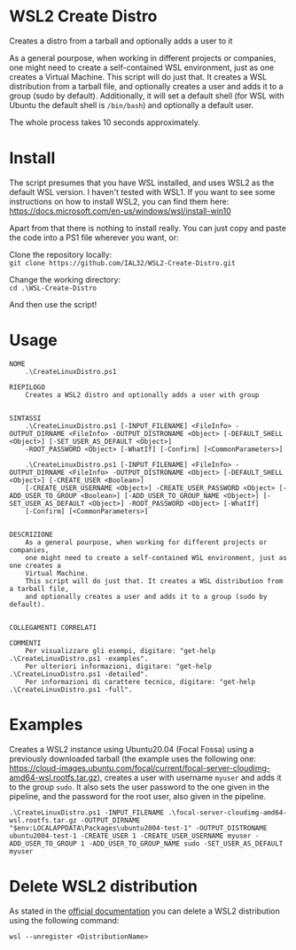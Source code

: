 # WSL2 Create Distro
Creates a distro from a tarball and optionally adds a user to it

As a general pourpose, when working in different projects or companies,
one might need to create a self-contained WSL environment, just as one creates a
Virtual Machine.
This script will do just that. It creates a WSL distribution from a tarball file,
and optionally creates a user and adds it to a group (sudo by default). Additionally,
it will set a default shell (for WSL with Ubuntu the default shell is `/bin/bash`)
and optionally a default user.

The whole process takes 10 seconds approximately.

# Install

The script presumes that you have WSL installed, and uses WSL2 as the default WSL
version. I haven't tested with WSL1. If you want to see some instructions on how
to install WSL2, you can find them here: https://docs.microsoft.com/en-us/windows/wsl/install-win10

Apart from that there is nothing to install really. You can just copy and paste the code into a PS1
file wherever you want, or:

Clone the repository locally:  
`git clone https://github.com/IAL32/WSL2-Create-Distro.git`

Change the working directory:  
`cd .\WSL-Create-Distro`

And then use the script!

# Usage

```
NOME
    .\CreateLinuxDistro.ps1

RIEPILOGO
    Creates a WSL2 distro and optionally adds a user with group


SINTASSI
    .\CreateLinuxDistro.ps1 [-INPUT_FILENAME] <FileInfo> -OUTPUT_DIRNAME <FileInfo> -OUTPUT_DISTRONAME <Object> [-DEFAULT_SHELL <Object>] [-SET_USER_AS_DEFAULT <Object>]
    -ROOT_PASSWORD <Object> [-WhatIf] [-Confirm] [<CommonParameters>]

    .\CreateLinuxDistro.ps1 [-INPUT_FILENAME] <FileInfo> -OUTPUT_DIRNAME <FileInfo> -OUTPUT_DISTRONAME <Object> [-DEFAULT_SHELL <Object>] [-CREATE_USER <Boolean>]
    [-CREATE_USER_USERNAME <Object>] -CREATE_USER_PASSWORD <Object> [-ADD_USER_TO_GROUP <Boolean>] [-ADD_USER_TO_GROUP_NAME <Object>] [-SET_USER_AS_DEFAULT <Object>] -ROOT_PASSWORD <Object> [-WhatIf]  
    [-Confirm] [<CommonParameters>]


DESCRIZIONE
    As a general pourpose, when working for different projects or companies,
    one might need to create a self-contained WSL environment, just as one creates a
    Virtual Machine.
    This script will do just that. It creates a WSL distribution from a tarball file,
    and optionally creates a user and adds it to a group (sudo by default).


COLLEGAMENTI CORRELATI

COMMENTI
    Per visualizzare gli esempi, digitare: "get-help .\CreateLinuxDistro.ps1 -examples".
    Per ulteriori informazioni, digitare: "get-help .\CreateLinuxDistro.ps1 -detailed".
    Per informazioni di carattere tecnico, digitare: "get-help .\CreateLinuxDistro.ps1 -full".
```

# Examples

Creates a WSL2 instance using Ubuntu20.04 (Focal Fossa) using a previously downloaded
tarball (the example uses the following one: https://cloud-images.ubuntu.com/focal/current/focal-server-cloudimg-amd64-wsl.rootfs.tar.gz), creates a user with username `myuser`
and adds it to the group `sudo`. It also sets the user password to the one given in the pipeline, and the password for the root user, also given in the pipeline.

```
.\CreateLinuxDistro.ps1 -INPUT_FILENAME .\focal-server-cloudimg-amd64-wsl.rootfs.tar.gz -OUTPUT_DIRNAME "$env:LOCALAPPDATA\Packages\ubuntu2004-test-1" -OUTPUT_DISTRONAME ubuntu2004-test-1 -CREATE_USER 1 -CREATE_USER_USERNAME myuser -ADD_USER_TO_GROUP 1 -ADD_USER_TO_GROUP_NAME sudo -SET_USER_AS_DEFAULT myuser
```

# Delete WSL2 distribution

As stated in the [official documentation](https://docs.microsoft.com/en-us/windows/wsl/wsl-config)
you can delete a WSL2 distribution using the following command:

```wsl --unregister <DistributionName>```
